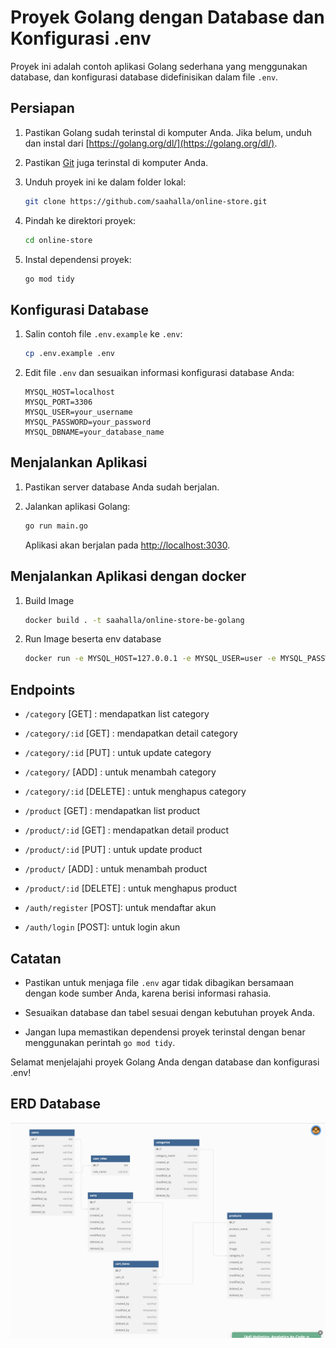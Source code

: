 # Proyek Golang dengan Database dan Konfigurasi .env

Proyek ini adalah contoh aplikasi Golang sederhana yang menggunakan database, dan konfigurasi database didefinisikan dalam file `.env`.

## Persiapan

1. Pastikan Golang sudah terinstal di komputer Anda. Jika belum, unduh dan instal dari [https://golang.org/dl/](https://golang.org/dl/).

2. Pastikan [Git](https://git-scm.com/) juga terinstal di komputer Anda.

3. Unduh proyek ini ke dalam folder lokal:

    ```bash
    git clone https://github.com/saahalla/online-store.git
    ```

4. Pindah ke direktori proyek:

    ```bash
    cd online-store
    ```

5. Instal dependensi proyek:

    ```bash
    go mod tidy
    ```

## Konfigurasi Database

1. Salin contoh file `.env.example` ke `.env`:

    ```bash
    cp .env.example .env
    ```

2. Edit file `.env` dan sesuaikan informasi konfigurasi database Anda:

    ```env
    MYSQL_HOST=localhost
    MYSQL_PORT=3306
    MYSQL_USER=your_username
    MYSQL_PASSWORD=your_password
    MYSQL_DBNAME=your_database_name
    ```

## Menjalankan Aplikasi

1. Pastikan server database Anda sudah berjalan.

2. Jalankan aplikasi Golang:

    ```bash
    go run main.go
    ```

    Aplikasi akan berjalan pada [http://localhost:3030](http://localhost:3030).

## Menjalankan Aplikasi dengan docker

1. Build Image
    
    ```bash
    docker build . -t saahalla/online-store-be-golang
    ```

2. Run Image beserta env database

    ```bash
    docker run -e MYSQL_HOST=127.0.0.1 -e MYSQL_USER=user -e MYSQL_PASSWORD=password -e MYSQL_DBNAME=online_store -e MYSQL_PORT=3306 -p 3030:3030 saahalla/online-store-be-golang
    ```

## Endpoints

- `/category` [GET] : mendapatkan list category
- `/category/:id` [GET] : mendapatkan detail category
- `/category/:id` [PUT] : untuk update category
- `/category/` [ADD] : untuk menambah category
- `/category/:id` [DELETE] : untuk menghapus category

- `/product` [GET] : mendapatkan list product
- `/product/:id` [GET] : mendapatkan detail product
- `/product/:id` [PUT] : untuk update product
- `/product/` [ADD] : untuk menambah product
- `/product/:id` [DELETE] : untuk menghapus product

- `/auth/register` [POST]: untuk mendaftar akun
- `/auth/login` [POST]: untuk login akun

## Catatan

- Pastikan untuk menjaga file `.env` agar tidak dibagikan bersamaan dengan kode sumber Anda, karena berisi informasi rahasia.

- Sesuaikan database dan tabel sesuai dengan kebutuhan proyek Anda.

- Jangan lupa memastikan dependensi proyek terinstal dengan benar menggunakan perintah `go mod tidy`.

Selamat menjelajahi proyek Golang Anda dengan database dan konfigurasi .env!

## ERD Database

![alt text](https://github.com/saahalla/online-store/blob/master/erd.png?raw=true)